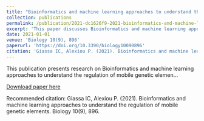 ```yaml
---
title: "Bioinformatics and machine learning approaches to understand the regulation of mobile genetic elements"
collection: publications
permalink: /publication/2021-dc1626f9-2021-bioinformatics-and-machine-learning-appr
excerpt: 'This paper discusses Bioinformatics and machine learning approaches to understand the regulation of mobile genetic elemen...'
date: 2021-01-01
venue: 'Biology 10(9), 896'
paperurl: 'https://doi.org/10.3390/biology10090896'
citation: 'Giassa IC, Alexiou P. (2021). Bioinformatics and machine learning approaches to understand the regulation of mobile genetic elements. Biology 10(9), 896.'
---
```


This publication presents research on Bioinformatics and machine learning approaches to understand the regulation of mobile genetic elemen...

[Download paper here](https://doi.org/10.3390/biology10090896)

Recommended citation: Giassa IC, Alexiou P. (2021). Bioinformatics and machine learning approaches to understand the regulation of mobile genetic elements. Biology 10(9), 896.
